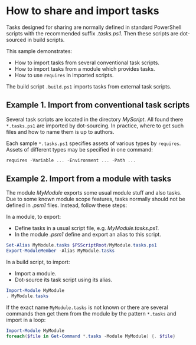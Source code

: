 # How to share and import tasks

Tasks designed for sharing are normally defined in standard PowerShell scripts
with the recommended suffix *.tasks.ps1*. Then these scripts are dot-sourced
in build scripts.

This sample demonstrates:

- How to import tasks from several conventional task scripts.
- How to import tasks from a module which provides tasks.
- How to use `requires` in imported scripts.

The build script `.build.ps1` imports tasks from external task scripts.

## Example 1. Import from conventional task scripts

Several task scripts are located in the directory *MyScript*. All found there
`*.tasks.ps1` are imported by dot-sourcing. In practice, where to get such
files and how to name them is up to authors.

Each sample `*.tasks.ps1` specifies assets of various types by `requires`.
Assets of different types may be specified in one command:

```powershell
requires -Variable ... -Environment ... -Path ...
```

## Example 2. Import from a module with tasks

The module *MyModule* exports some usual module stuff and also tasks. Due to
some known module scope features, tasks normally should not be defined in
*.psm1* files. Instead, follow these steps:

In a module, to export:

- Define tasks in a usual script file, e.g. *MyModule.tasks.ps1*.
- In the module *.psm1* define and export an alias to this script.

```powershell
Set-Alias MyModule.tasks $PSScriptRoot/MyModule.tasks.ps1
Export-ModuleMember -Alias MyModule.tasks
```

In a build script, to import:

- Import a module.
- Dot-source its task script using its alias.

```powershell
Import-Module MyModule
. MyModule.tasks
```

If the exact name `MyModule.tasks` is not known or there are several commands
then get them from the module by the pattern `*.tasks` and import in a loop:

```powershell
Import-Module MyModule
foreach($file in Get-Command *.tasks -Module MyModule) {. $file}
```
